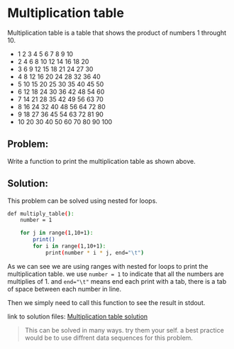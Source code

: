 # Multiplication table

Multiplication table is a table that shows the product of numbers 1 throught 10.

- 1       2       3       4       5       6       7       8       9       10
- 2       4       6       8       10      12      14      16      18      20
- 3       6       9       12      15      18      21      24      27      30
- 4       8       12      16      20      24      28      32      36      40
- 5       10      15      20      25      30      35      40      45      50
- 6       12      18      24      30      36      42      48      54      60
- 7       14      21      28      35      42      49      56      63      70
- 8       16      24      32      40      48      56      64      72      80
- 9       18      27      36      45      54      63      72      81      90
- 10      20      30      40      50      60      70      80      90      100 


## Problem:

Write a function to print the multiplication table as shown above.


## Solution:

This problem can be solved using nested for loops.

```bash
def multiply_table():
    number = 1

    for j in range(1,10+1):
        print()
        for i in range(1,10+1):
            print(number * i * j, end="\t")
```

As we can see we are using ranges with nested for loops to print the multiplication table. we use `number = 1` to indicate that all the numbers are multiplies of 1. and `end="\t"` means end each print with a tab, there is a tab of space between each number in line.

Then we simply need to call this function to see the result in stdout.

link to solution files:
[Multiplication table solution](mul_table.py)

> This can be solved in many ways. try them your self. a best practice would be to use diffrent data sequences for this problem.